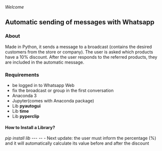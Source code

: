 <i>Welcome</i>
<h2>Automatic sending of messages with Whatsapp</h2>
<h3>About</h3>
Made in Python, it sends a message to a broadcast (contains the desired customers from the store or company).
The user is asked which products have a 10% discount.
After the user responds to the referred products, they are included in the automatic message.

<h3>Requirements</h3>
<ul>
<li>be logged in to Whatsapp Web</li>
<li>fix the broadcast or group in the first conversation</li>
<li>Anaconda 3</li>
<li>Jupyter(comes with Anaconda package)</li>
<li>Lib <b>pyautogui</b></li>
<li>Lib <b>time</b></li>
<li>Lib <b>pyperclip</b></li>
</ul>

<h4>How to Install a Library?</h4>
<i>pip install lib</i>
---
--
-
Next update: the user must inform the percentage (%) and it will automatically calculate its value before and after the discount
